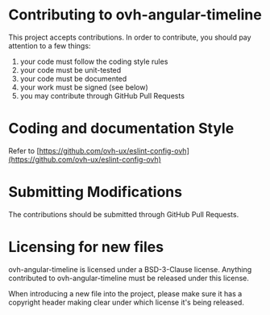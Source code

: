 # Contributing to ovh-angular-timeline

This project accepts contributions. In order to contribute, you should
pay attention to a few things:

1. your code must follow the coding style rules
2. your code must be unit-tested
3. your code must be documented
4. your work must be signed (see below)
5. you may contribute through GitHub Pull Requests

# Coding and documentation Style

Refer to [https://github.com/ovh-ux/eslint-config-ovh](https://github.com/ovh-ux/eslint-config-ovh)

# Submitting Modifications

The contributions should be submitted through GitHub Pull Requests.

# Licensing for new files

ovh-angular-timeline is licensed under a BSD-3-Clause license. Anything
contributed to ovh-angular-timeline must be released under this license.

When introducing a new file into the project, please make sure it has a
copyright header making clear under which license it's being released.

